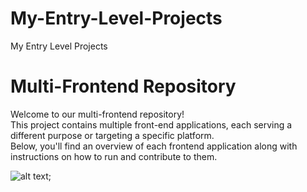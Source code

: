# My-Entry-Level-Projects
My Entry Level Projects
# Multi-Frontend Repository

Welcome to our multi-frontend repository! <br>
This project contains multiple front-end applications, each serving a different purpose or targeting a specific platform. <br>
Below, you'll find an overview of each frontend application along with instructions on how to run and contribute to them.<br>

![alt text]([http://url/to/img.png](https://cdn.dribbble.com/users/330915/screenshots/3587000/10_coding_dribbble.gif)https://cdn.dribbble.com/users/330915/screenshots/3587000/10_coding_dribbble.gif);


